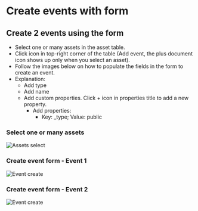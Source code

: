 
# Create events with form

## Create 2 events using the form
- Select one or many assets in the asset table.
- Click icon in top-right corner of the table (Add event, the plus document icon shows up only when you select an asset).
- Follow the images below on how to populate the fields in the form to create an event.
- Explanation:
    - Add type
    - Add name
    - Add custom properties. Click + icon in properties title to add a new property.
        - Add properties:
            - Key: _type; Value: public

### Select one or many assets
![Assets select](/pages/tutorials/assets/images/select-assets.png)

### Create event form - Event 1
![Event create](/pages/tutorials/assets/images/create-event-form-1.png)

### Create event form - Event 2
![Event create](/pages/tutorials/assets/images/create-event-form-2.png)
